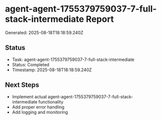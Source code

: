 # agent-agent-1755379759037-7-full-stack-intermediate Report

Generated: 2025-08-18T18:18:59.240Z

## Status
- Task: agent-agent-1755379759037-7-full-stack-intermediate
- Status: Completed
- Timestamp: 2025-08-18T18:18:59.240Z

## Next Steps
- Implement actual agent-agent-1755379759037-7-full-stack-intermediate functionality
- Add proper error handling
- Add logging and monitoring
